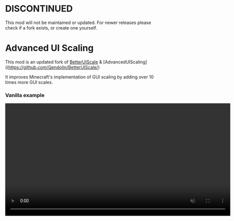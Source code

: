 # DISCONTINUED
This mod will not be maintained or updated. For newer releases please check if a fork exists, or create one yourself.

# Advanced UI Scaling

This mod is an updated fork of [BetterUIScale](https://github.com/YeahImRose/BetterUIScale) & [AdvancedUIScaling]((https://github.com/Qendolin/BetterUIScale/)

It improves Minecraft's implementation of GUI scaling by adding over 10 times more GUI scales.

### Vanilla example
<video src="https://github.com/Qendolin/BetterUIScale/assets/32160662/54519070-9240-487b-a510-d5314c786a0f" width="720" muted autoplay loop controls/>

## Known incompatibilities
No known incompatibilities so far. If you find one, [please make an issue](https://github.com/Qendolin/BetterUIScale/issues)
